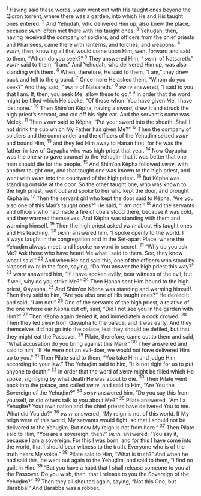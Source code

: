 <sup>1</sup> Having said these words, יהושע went out with His taught ones beyond the Qiḏron torrent, where there was a garden, into which He and His taught ones entered.
<sup>2</sup> And Yehuḏah, who delivered Him up, also knew the place, because יהושע often met there with His taught ones.
<sup>3</sup> Yehuḏah, then, having received the company of soldiers, and officers from the chief priests and Pharisees, came there with lanterns, and torches, and weapons.
<sup>4</sup> יהושע, then, knowing all that would come upon Him, went forward and said to them, “Whom do you seek?”
<sup>5</sup> They answered Him, “ יהושע of Natsareth.” יהושע said to them, “I am.” And Yehuḏah, who delivered Him up, was also standing with them.
<sup>6</sup> When, therefore, He said to them, “I am,” they drew back and fell to the ground.
<sup>7</sup> Once more He asked them, “Whom do you seek?” And they said, “ יהושע of Natsareth.”
<sup>8</sup> יהושע answered, “I said to you that I am. If, then, you seek Me, allow these to go,”
<sup>9</sup> in order that the word might be filled which He spoke, “Of those whom You have given Me, I have lost none.”
<sup>10</sup> Then Shim‛on Kĕpha, having a sword, drew it and struck the high priest’s servant, and cut off his right ear. And the servant’s name was Meleḵ.
<sup>11</sup> Then יהושע said to Kĕpha, “Put your sword into the sheath. Shall I not drink the cup which My Father has given Me?”
<sup>12</sup> Then the company of soldiers and the commander and the officers of the Yehuḏim seized יהושע and bound Him,
<sup>13</sup> and they led Him away to Ḥanan first, for he was the father-in-law of Qayapha who was high priest that year.
<sup>14</sup> Now Qayapha was the one who gave counsel to the Yehuḏim that it was better that one man should die for the people.
<sup>15</sup> And Shim‛on Kĕpha followed יהושע, with another taught one, and that taught one was known to the high priest, and went with יהושע into the courtyard of the high priest.
<sup>16</sup> But Kĕpha was standing outside at the door. So the other taught one, who was known to the high priest, went out and spoke to her who kept the door, and brought Kĕpha in.
<sup>17</sup> Then the servant girl who kept the door said to Kĕpha, “Are you also one of this Man’s taught ones?” He said, “I am not.”
<sup>18</sup> And the servants and officers who had made a fire of coals stood there, because it was cold, and they warmed themselves. And Kĕpha was standing with them and warming himself.
<sup>19</sup> Then the high priest asked יהושע about His taught ones and His teaching.
<sup>20</sup> יהושע answered him, “I spoke openly to the world. I always taught in the congregation and in the Set-apart Place, where the Yehuḏim always meet, and I spoke no word in secret.
<sup>21</sup> “Why do you ask Me? Ask those who have heard Me what I said to them. See, they know what I said.”
<sup>22</sup> And when He had said this, one of the officers who stood by slapped יהושע in the face, saying, “Do You answer the high priest this way?”
<sup>23</sup> יהושע answered him, “If I have spoken evilly, bear witness of the evil, but if well, why do you strike Me?”
<sup>24</sup> Then Ḥanan sent Him bound to the high priest, Qayapha.
<sup>25</sup> And Shim‛on Kĕpha was standing and warming himself. Then they said to him, “Are you also one of His taught ones?” He denied it and said, “I am not!”
<sup>26</sup> One of the servants of the high priest, a relative of the one whose ear Kĕpha cut off, said, “Did I not see you in the garden with Him?”
<sup>27</sup> Then Kĕpha again denied it, and immediately a cock crowed.
<sup>28</sup> Then they led יהושע from Qayapha to the palace, and it was early. And they themselves did not go into the palace, lest they should be defiled, but that they might eat the Passover.
<sup>29</sup> Pilate, therefore, came out to them and said, “What accusation do you bring against this Man?”
<sup>30</sup> They answered and said to him, “If He were not an evil-doer, we would not have delivered Him up to you.”
<sup>31</sup> Then Pilate said to them, “You take Him and judge Him according to your law.” The Yehuḏim said to him, “It is not right for us to put anyone to death,”
<sup>32</sup> in order that the word of יהושע might be filled which He spoke, signifying by what death He was about to die.
<sup>33</sup> Then Pilate went back into the palace, and called יהושע, and said to Him, “Are You the Sovereign of the Yehuḏim?”
<sup>34</sup> יהושע answered him, “Do you say this from yourself, or did others talk to you about Me?”
<sup>35</sup> Pilate answered, “Am I a Yehuḏite? Your own nation and the chief priests have delivered You to me. What did You do?”
<sup>36</sup> יהושע answered, “My reign is not of this world. If My reign were of this world, My servants would fight, so that I should not be delivered to the Yehuḏim. But now My reign is not from here.”
<sup>37</sup> Then Pilate said to Him, “You are a sovereign, then?” יהושע answered, “You say it, because I am a sovereign. For this I was born, and for this I have come into the world, that I should bear witness to the truth. Everyone who is of the truth hears My voice.”
<sup>38</sup> Pilate said to Him, “What is truth?” And when he had said this, he went out again to the Yehuḏim, and said to them, “I find no guilt in Him.
<sup>39</sup> “But you have a habit that I shall release someone to you at the Passover. Do you wish, then, that I release to you the Sovereign of the Yehuḏim?”
<sup>40</sup> Then they all shouted again, saying, “Not this One, but Barabba!” And Barabba was a robber.
